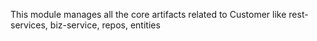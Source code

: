 This module manages all the core artifacts related to Customer like rest-services, biz-service, repos, entities
